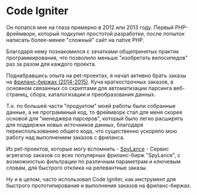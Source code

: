 # Code Igniter

Он попался мне на глаза примерно в 2012 или 2013 году.
Первый PHP- фреймворк, который подкупил простотой разработки, после попыток написать более-менее  "сложный" сайт на native PHP. 

Благодаря нему познакомился с зачатками общепринятых практик программирования, что позволило меньше "изобретать велосипедов" раз за разом для каждого проекта.

Поднабравшись опыта на pet-проектах, я начал активно брать заказы на [фриланс-биржах (2014-2015)](../../../experience/work/dev/2014-2015%20-%20Freelance.md). Куча краткострочных заказов, в основном связанных со скриптами для автоматизации парсинга веб-страниц, сбора, каталогизации и преобразования данных. 

Т.к. по большей части "продуктом" моей работы были собранные данные, а не программный код, то фреймворк стал для меня скорее основой для "менеджера парсеров", который было легко расширять для поддержки новых источников данных, благодаря переиспользованию общего кода, что существенно ускоряло мою работу над выполнением заказов с фриланса.

Из pet-проектов, которые могу вспомнить - [SpyLance](../../experience/projects/SpyLance.md) - Сервис агрегатор заказов со всех популярных  фриланс-бирж "SpyLance", с возможностью фильтрации по различным параметрам и ключевым словам, для быстрого отклика на релевантные заказы. 

Ну и в целом, часто использовал Code Igniter, как инструмент для быстрого прототипирования и выполнения заказов на фриланс-биржах.